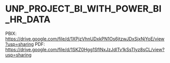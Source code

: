 # UNP_PROJECT_BI_WITH_POWER_BI_HR_DATA


PBIX: https://drive.google.com/file/d/1XPjzVhnUDxkPN1Os6jtzwJDxSjxNjYoE/view?usp=sharing
PDF: https://drive.google.com/file/d/1SKZ0Hgg1SflNxJzJdlTv1kSsTIyz8sCL/view?usp=sharing
